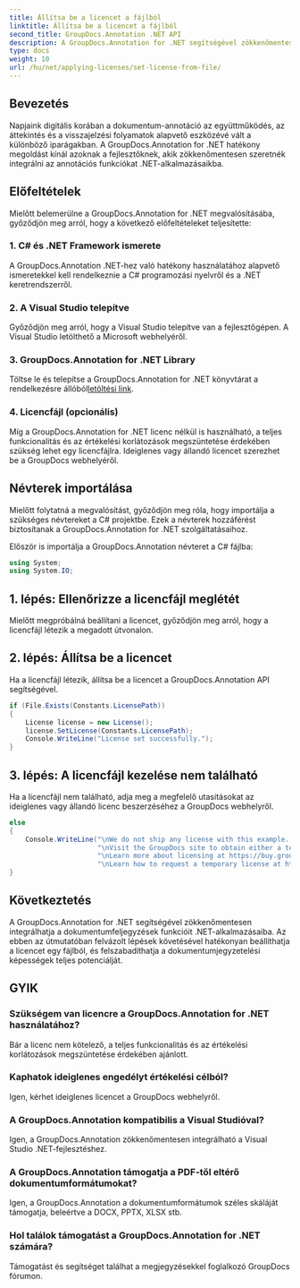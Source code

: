 ```yaml
---
title: Állítsa be a licencet a fájlból
linktitle: Állítsa be a licencet a fájlból
second_title: GroupDocs.Annotation .NET API
description: A GroupDocs.Annotation for .NET segítségével zökkenőmentesen integrálhatja a hatékony dokumentumjegyzetelési képességeket .NET-alkalmazásaiba.
type: docs
weight: 10
url: /hu/net/applying-licenses/set-license-from-file/
---
```

## Bevezetés
Napjaink digitális korában a dokumentum-annotáció az együttműködés, az áttekintés és a visszajelzési folyamatok alapvető eszközévé vált a különböző iparágakban. A GroupDocs.Annotation for .NET hatékony megoldást kínál azoknak a fejlesztőknek, akik zökkenőmentesen szeretnék integrálni az annotációs funkciókat .NET-alkalmazásaikba.
## Előfeltételek
Mielőtt belemerülne a GroupDocs.Annotation for .NET megvalósításába, győződjön meg arról, hogy a következő előfeltételeket teljesítette:
### 1. C# és .NET Framework ismerete
A GroupDocs.Annotation .NET-hez való hatékony használatához alapvető ismeretekkel kell rendelkeznie a C# programozási nyelvről és a .NET keretrendszerről.
### 2. A Visual Studio telepítve
Győződjön meg arról, hogy a Visual Studio telepítve van a fejlesztőgépen. A Visual Studio letölthető a Microsoft webhelyéről.
### 3. GroupDocs.Annotation for .NET Library
 Töltse le és telepítse a GroupDocs.Annotation for .NET könyvtárat a rendelkezésre állóból[letöltési link](https://releases.groupdocs.com/annotation/net/).
### 4. Licencfájl (opcionális)
Míg a GroupDocs.Annotation for .NET licenc nélkül is használható, a teljes funkcionalitás és az értékelési korlátozások megszüntetése érdekében szükség lehet egy licencfájlra. Ideiglenes vagy állandó licencet szerezhet be a GroupDocs webhelyéről.

## Névterek importálása
Mielőtt folytatná a megvalósítást, győződjön meg róla, hogy importálja a szükséges névtereket a C# projektbe. Ezek a névterek hozzáférést biztosítanak a GroupDocs.Annotation for .NET szolgáltatásaihoz.

Először is importálja a GroupDocs.Annotation névteret a C# fájlba:
```csharp
using System;
using System.IO;
```
## 1. lépés: Ellenőrizze a licencfájl meglétét
Mielőtt megpróbálná beállítani a licencet, győződjön meg arról, hogy a licencfájl létezik a megadott útvonalon.
## 2. lépés: Állítsa be a licencet
Ha a licencfájl létezik, állítsa be a licencet a GroupDocs.Annotation API segítségével.
```csharp
if (File.Exists(Constants.LicensePath))
{
    License license = new License();
    license.SetLicense(Constants.LicensePath);
    Console.WriteLine("License set successfully.");
}
```
## 3. lépés: A licencfájl kezelése nem található
Ha a licencfájl nem található, adja meg a megfelelő utasításokat az ideiglenes vagy állandó licenc beszerzéséhez a GroupDocs webhelyről.
```csharp
else
{
    Console.WriteLine("\nWe do not ship any license with this example. " +
                      "\nVisit the GroupDocs site to obtain either a temporary or permanent license. " +
                      "\nLearn more about licensing at https://buy.groupdocs.com/faqs/licensing. "+
                      "\nLearn how to request a temporary license at https://buy.groupdocs.com/temporary-license.");
}
```

## Következtetés
A GroupDocs.Annotation for .NET segítségével zökkenőmentesen integrálhatja a dokumentumfeljegyzések funkcióit .NET-alkalmazásaiba. Az ebben az útmutatóban felvázolt lépések követésével hatékonyan beállíthatja a licencet egy fájlból, és felszabadíthatja a dokumentumjegyzetelési képességek teljes potenciálját.
## GYIK
### Szükségem van licencre a GroupDocs.Annotation for .NET használatához?
Bár a licenc nem kötelező, a teljes funkcionalitás és az értékelési korlátozások megszüntetése érdekében ajánlott.
### Kaphatok ideiglenes engedélyt értékelési célból?
Igen, kérhet ideiglenes licencet a GroupDocs webhelyről.
### A GroupDocs.Annotation kompatibilis a Visual Studióval?
Igen, a GroupDocs.Annotation zökkenőmentesen integrálható a Visual Studio .NET-fejlesztéshez.
### A GroupDocs.Annotation támogatja a PDF-től eltérő dokumentumformátumokat?
Igen, a GroupDocs.Annotation a dokumentumformátumok széles skáláját támogatja, beleértve a DOCX, PPTX, XLSX stb.
### Hol találok támogatást a GroupDocs.Annotation for .NET számára?
Támogatást és segítséget találhat a megjegyzésekkel foglalkozó GroupDocs fórumon.